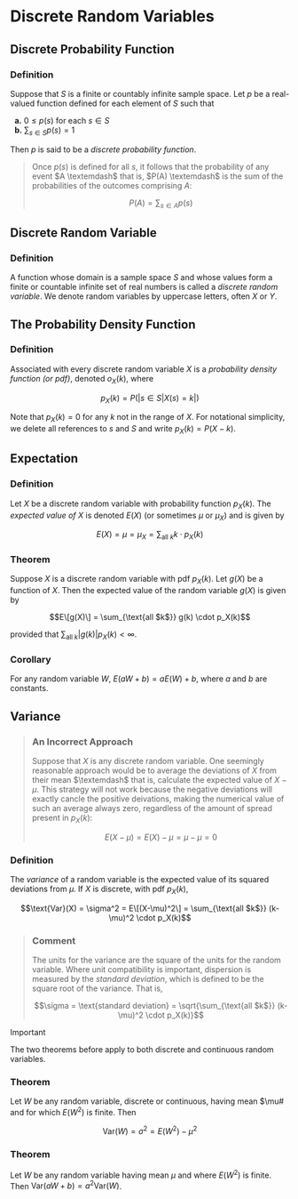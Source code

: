 # Discrete Random Variables

## Discrete Probability Function
### Definition
Suppose that $S$ is a finite or countably infinite sample space. Let $p$ be a real-valued function defined for each element of $S$ such that

&nbsp; **a.** $0 \leq p(s)$ for each $s \in S$\
&nbsp; **b.** $\sum_{s \in S} p(s) = 1$

Then $p$ is said to be a *discrete probability function*.

> Once $p(s)$ is defined for all $s$, it follows that the probability of any event $A \textemdash$ that is, $P(A) \textemdash$ is the sum of the probabilities of the outcomes comprising $A$:
>
> $$P(A) = \sum_{s \in A} p(s)$$

## Discrete Random Variable
### Definition

A function whose domain is a sample space $S$ and whose values form a finite or countable infinite set of real numbers is called a *discrete random variable*. We denote random variables by uppercase letters, often $X$ or $Y$.

## The Probability Density Function
### Definition

Associated with every discrete random variable $X$ is a *probability density function (or pdf)*, denoted $o_X(k)$, where

$$p_X(k) = P(| s \in S | X(s) = k |)$$

Note that $p_X(k) = 0$ for any $k$ not in the range of $X$. For notational simplicity, we delete all references to $s$ and $S$ and write $p_X(k) = P(X-k)$.

## Expectation
### Definition

Let $X$ be a discrete random variable with probability function $p_X(k)$. The *expected value of* $X$ is denoted $E(X)$ (or sometimes $\mu$ or $\mu_X$) and is given by 

$$E(X) = \mu = \mu_X = \sum_{\text{all $k$}} k \cdot p_X(k)$$

### Theorem

Suppose $X$ is a discrete random variable with pdf $p_X(k)$. Let $g(X)$ be a function of $X$. Then the expected value of the random variable $g(X)$ is given by

$$E\[g(X)\] = \sum_{\text{all $k$}} g(k) \cdot p_X(k)$$

provided that $\sum_{\text{all }k} |g(k)| p_X(k) < \infty$.

### Corollary

For any random variable $W$, $E(aW+b) = aE(W)+b$, where $a$ and $b$ are constants.

## Variance

> ### An Incorrect Approach
>
> Suppose that $X$ is any discrete random variable. One seemingly reasonable approach would be to average the deviations of $X$ from their mean $\textemdash$ that is, calculate the expected value of $X-\mu$. This strategy will not work because the negative deviations will exactly cancle the positive deivations, making the numerical value of such an average always zero, regardless of the amount of spread present in $p_X(k)$:
>
> $$E(X-\mu) = E(X) - \mu = \mu - \mu = 0$$

### Definition
The *variance* of a random variable is the expected value of its squared deviations from $\mu$. If $X$ is discrete, with pdf $p_X(k)$, 

$$\text{Var}(X) = \sigma^2 = E\[(X-\mu)^2\] = \sum_{\text{all $k$}} (k- \mu)^2 \cdot p_X(k)$$

> ### Comment
> The units for the variance are the square of the units for the random variable. Where unit compatibility is important, dispersion is measured by the *standard deviation*, which is defined to be the square root of the variance. That is,
>
> $$\sigma = \text{standard deviation} = \sqrt{\sum_{\text{all $k$}} (k- \mu)^2 \cdot p_X(k)}$$

> [!IMPORTANT]
> The two theorems before apply to both discrete and continuous random variables.

### Theorem
Let $W$ be any random variable, discrete or continuous, having mean $\mu# and for which $E(W^2)$ is finite. Then

$$\text{Var}(W) = \sigma^2 = E(W^2) - \mu^2$$

### Theorem
Let $W$ be any random variable having mean $\mu$ and where $E(W^2)$ is finite. Then $\text{Var}(aW + b) = a^2 \text{Var}(W)$.


